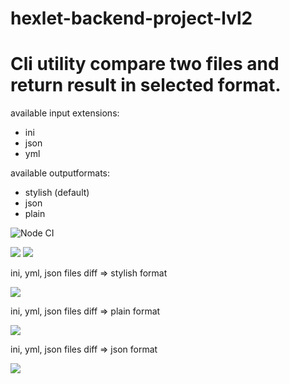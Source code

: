 # hexlet-backend-project-lvl2
# Cli utility compare two files and return result in selected format.

available input extensions:
- ini
- json
- yml

available outputformats:
- stylish (default)
- json
- plain

![Node CI](https://github.com/eifory/backend-project-lvl2/workflows/Node%20CI/badge.svg?branch=master)

<a href="https://codeclimate.com/github/eifory/backend-project-lvl2/maintainability"><img src="https://api.codeclimate.com/v1/badges/023fbddbc8c9c9e246f7/maintainability" /></a>
<a href="https://codeclimate.com/github/eifory/backend-project-lvl2/test_coverage"><img src="https://api.codeclimate.com/v1/badges/023fbddbc8c9c9e246f7/test_coverage" />
</a>

<p>
ini, yml, json files diff => stylish format
</p>
<p>
<a href="https://asciinema.org/a/iCorWdvRfQJvGosFY1DTsCFwf" target="_blank"><img src="https://asciinema.org/a/iCorWdvRfQJvGosFY1DTsCFwf.svg" /></a>
</p>
<p>
ini, yml, json files diff => plain format
</p>
<p>
<a href="https://asciinema.org/a/49EHR1iMIe6h3amsJ69CqlzTZ" target="_blank"><img src="https://asciinema.org/a/49EHR1iMIe6h3amsJ69CqlzTZ.svg" /></a>
</p>
<p>
ini, yml, json files diff => json format
</p>
<p>
<a href="https://asciinema.org/a/wkIjjtW4IPxFriHfxpiUrwfsx" target="_blank"><img src="https://asciinema.org/a/wkIjjtW4IPxFriHfxpiUrwfsx.svg" /></a>
</p>


